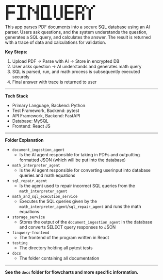 ```
▗▄▄▄▖▗▄▄▄▖▗▖  ▗▖▗▄▄▄▖ ▗▖ ▗▖▗▄▄▄▖▗▄▄▖▗▖  ▗▖
▐▌     █  ▐▛▚▖▐▌▐▌ ▐▌ ▐▌ ▐▌▐▌   ▐▌ ▐▌▝▚▞▘ 
▐▛▀▀▘  █  ▐▌ ▝▜▌▐▌ ▐▌ ▐▌ ▐▌▐▛▀▀▘▐▛▀▚▖ ▐▌  
▐▌   ▗▄█▄▖▐▌  ▐▌▐▙▄▟▙▖▝▚▄▞▘▐▙▄▄▖▐▌ ▐▌ ▐▌                                          
```

This app parses PDF documents into a secure SQL database using an AI parser. Users ask questions, and the system
understands the question, generates a SQL query, and calculates the answer. The result is returned with a trace of data
and calculations for validation.

**Key Steps:**

1. Upload PDF → Parse with AI → Store in encrypted DB
2. User asks question → AI understands and generates math query
3. SQL is parsed, run, and math process is subsequently executed securely
4. Final answer with trace is returned to user

---

**Tech Stack**

- Primary Language, Backend: Python
- Test Framework, Backend: pytest
- API Framework, Backend: FastAPI
- Database: MySQL
- Frontend: React JS

---

**Folder Explanation**

- `document_ingestion_agent`
  - Is the AI agent responsible for taking in PDFs and outputting formatted JSON (which will be put into the database)
- `math_interpreter_agent`
  - Is the AI agent responsible for converting userinput into database queries and math equations
- `sql_repair_agent`
  - Is the agent used to repair incorrect SQL queries from the `math_interpreter_agent`
- `math_and_sql_execution_service`
  - Executes the SQL queries given by the `math_interpreter_agent`/`sql_repair_agent` and runs the math equations
- `storage_service`
  - Stores the output of the `document_ingestion_agent` in the database and converts SELECT query responses to JSON
- `finquery-frontend`
  - The frontend of the program written in React
- `testing`
  - The directory holding all pytest tests
- `docs`
  - The folder containing all documentation

---

**See the `docs` folder for flowcharts and more specific information.**
